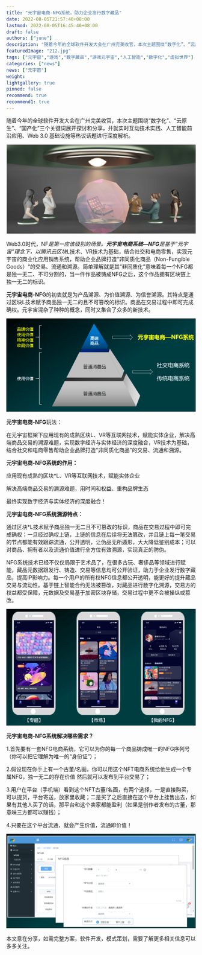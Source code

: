```yaml
---
title: "元宇宙电商-NFG系统，助力企业发行数字藏品"
date: 2022-08-05T21:57:40+08:00
lastmod: 2022-08-05T16:45:40+08:00
draft: false
authors: ["june"]
description: "随着今年的全球软件开发大会在广州完美收官，本次主题围绕“数字化”、“云原生”、“国产化”三个关键词展开探讨和分享，并就实时互动技术实践、人工智能前沿应用、Web 3.0 基础设施等热议话题进行深度解析。"
featuredImage: "212.jpg"
tags: ["元宇宙","游戏","数字藏品","游戏元宇宙","人工智能","数字化","虚拟世界"]
categories: ["news"]
news: ["元宇宙"]
weight: 
lightgallery: true
pinned: false
recommend: true
recommend1: true
---
```


随着今年的全球软件开发大会在广州完美收官，本次主题围绕“数字化”、“云原生”、“国产化”三个关键词展开探讨和分享，并就实时互动技术实践、人工智能前沿应用、Web 3.0 基础设施等热议话题进行深度解析。

![img](208.png)

Web3.0时代，NF*是第一应该级别的场景。**元宇宙电商系统—NFG**是基于“元宇宙”理念下，以腾讯云区块*L技术、VR技术为基础，结合社交和电商零售，实现元宇宙的商业化应用销售系统，帮助企业品牌打造“非同质化商品（Non-Fungible Goods）“的交易、流通和溯源。简单理解就是其“非同质化”意味着每一个NFG都是独一无二、不可分割的，当一件作品被铸成NFG之后，这个作品拥有区块链上独一无二的标识。

**元宇宙电商-NFG**的初衷就是为产品溯源、为价值溯源、为信誉溯源。其特点是通过区块L技术赋予商品独一无二的且不可篡改的标识。商品在交易过程中即可完成确权。元宇宙混杂了种种的概念，同时又集合了众多的新技术。

![img](209.png)

**元宇宙电商-NFG**玩法：

在元宇宙框架下应用现有的成熟区块L、VR等互联网技术，赋能实体企业，解决高端商品交易的溯源难题，实现数字经济与实体经济的深度融合，VR技术为基础，结合社交和电商零售帮助企业品牌打造“非同质化商品”的交易、流通和溯源。

**元宇宙电商-NFG系统的作用：**

应用现有成熟的区块*L、VR等互联网技术，赋能实体企业

解决高端商品交易的溯源难题，用时间和权益、重构品牌生态

最终实现数字经济与实体经济的深度融合！

**元宇宙电商-NFG系统溯源特点：**

通过区块*L技术赋予商品独一无二且不可篡改的标识，商品在交易过程中即可完成确权；一旦经过确权上链，上链的信息在后续将无法篡改，并且链上每一笔交易的节点都能有效跟踪流通，公开透明，让伪品无所遁形，大大降低鉴别成本；可以对商品、拥有者以及流通价值进行全方位有效溯源，实现真正的防伪。

NFG系统技术已经不仅仅局限于艺术品了，在很多古玩、奢侈品等领域进行赋能，藏品元数据跟发行、铸造、交易等信息均可公开验证，助力于企业发行数字藏品，提高IP影响力。每一个用户的所有权NFG信息都公开透明，能更好的提升藏品交易与流动性。基于链上智能合约无法被篡改，对藏品进行数字化溯源，交易方的权益都受保障，元数据及交易基于加密区块存储，交易过程中更不会被操纵或篡改。

![img](210.png)

**元宇宙电商-NFG系统解决哪些需求？**

1.首先要有一套NFG电商系统，它可以为你的每一个商品铸成唯一的NFG序列号（你可以把它理解为唯一的“身份证”）；

2.假设现在你手上有一个古董/名画，你可以用这个NFT电商系统给他生成一个专属NFG，独一无二的存在价值 然后就可以发布到平台交易了；

3.用户在平台（手机端）看到这个NFT古董/名画，有两个选择，一是直接购买，可以提货，平台寄送，放家里收藏；二是买了之后直接在这个平台上挂售出去，如果有其他人买了的话，那平台和这个卖家都能盈利（如果是创作者发布的古董，那意味三方都可以赚钱）；

4.只要在这个平台流通，就会产生价值，流通即价值！

![img](211.png)

本文意在分享，如需完整方案，软件开发，模式策划，需要了解更多相关信息可以多多关注。